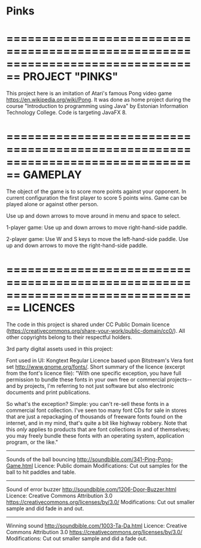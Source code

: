 # Pinks

================================================================================
PROJECT "PINKS"
================================================================================

This project here is an imitation of Atari's famous Pong video game <https://en.wikipedia.org/wiki/Pong>. It was done as home project during the course "Introduction to programming using Java" by Estonian Information Technology College. Code is targeting JavaFX 8.

================================================================================
GAMEPLAY
================================================================================

The object of the game is to score more points against your opponent. In current configuration the first player to score 5 points wins. Game can be played alone or against other person. 

Use up and down arrows to move around in menu and space to select.

1-player game: Use up and down arrows to move right-hand-side paddle.

2-player game: Use W and S keys to move the left-hand-side paddle. Use up and down arrows to move the right-hand-side paddle. 

================================================================================
LICENCES
================================================================================

The code in this project is shared under CC Public Domain licence (https://creativecommons.org/share-your-work/public-domain/cc0/). All other copyrights belong to their respectful holders.

3rd party digital assets used in this project:

Font used in UI: Kongtext Regular
Licence based upon Bitstream's Vera font set <http://www.gnome.org/fonts/>.
Short summary of the licence (excerpt from the font's licence file):
"With one specific exception, you have full permission to bundle these fonts in your own free or commercial projects-- and by projects, I'm referring to not just software but also electronic documents and print publications.

So what's the exception? Simple: you can't re-sell these fonts in a commercial font collection. I've seen too many font CDs for sale in stores that are just a repackaging of thousands of freeware fonts found on the internet, and in my mind, that's quite a bit like highway robbery. Note that this *only* applies to products that are font collections in and of themselves; you may freely bundle these fonts with an operating system, application program, or the like."

***************************************

Sounds of the ball bouncing 
<http://soundbible.com/341-Ping-Pong-Game.html>
Licence: Public domain
Modifications: Cut out samples for the ball to hit paddles and table.

***************************************

Sound of error buzzer
<http://soundbible.com/1206-Door-Buzzer.html>
Licence: Creative Commons Attribution 3.0
https://creativecommons.org/licenses/by/3.0/
Modifications: Cut out smaller sample and did fade in and out.

***************************************

Winning sound 
<http://soundbible.com/1003-Ta-Da.html>
Licence: Creative Commons Attribution 3.0
https://creativecommons.org/licenses/by/3.0/
Modifications: Cut out smaller sample and did a fade out.